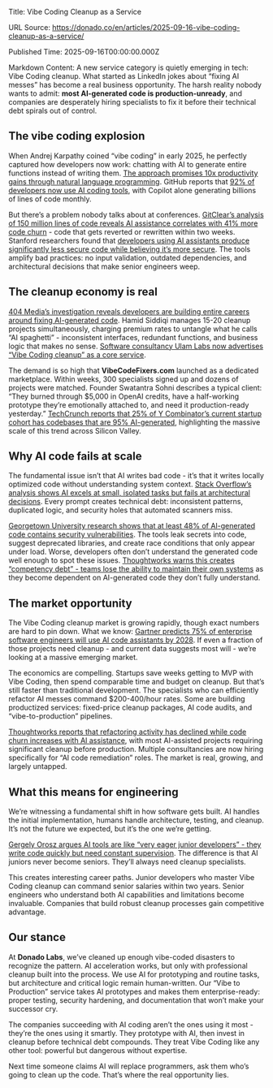 Title: Vibe Coding Cleanup as a Service

URL Source: https://donado.co/en/articles/2025-09-16-vibe-coding-cleanup-as-a-service/

Published Time: 2025-09-16T00:00:00.000Z

Markdown Content:
A new service category is quietly emerging in tech: Vibe Coding cleanup. What started as LinkedIn jokes about “fixing AI messes” has become a real business opportunity. The harsh reality nobody wants to admit: **most AI-generated code is production-unready**, and companies are desperately hiring specialists to fix it before their technical debt spirals out of control.

The vibe coding explosion
-------------------------

When Andrej Karpathy coined “vibe coding” in early 2025, he perfectly captured how developers now work: chatting with AI to generate entire functions instead of writing them. [The approach promises 10x productivity gains through natural language programming](https://xygeni.io/blog/vibe-coding-trend-or-security-risk/). GitHub reports that [92% of developers now use AI coding tools](https://github.blog/news-insights/research/survey-ai-wave-grows/), with Copilot alone generating billions of lines of code monthly.

But there’s a problem nobody talks about at conferences. [GitClear’s analysis of 150 million lines of code reveals AI assistance correlates with 41% more code churn](https://www.gitclear.com/coding_on_copilot_data_shows_ais_downward_pressure_on_code_quality) - code that gets reverted or rewritten within two weeks. Stanford researchers found that [developers using AI assistants produce significantly less secure code while believing it’s more secure](https://arxiv.org/abs/2211.03622). The tools amplify bad practices: no input validation, outdated dependencies, and architectural decisions that make senior engineers weep.

The cleanup economy is real
---------------------------

[404 Media’s investigation reveals developers are building entire careers around fixing AI-generated code](https://www.404media.co/the-software-engineers-paid-to-fix-vibe-coded-messes/). Hamid Siddiqi manages 15-20 cleanup projects simultaneously, charging premium rates to untangle what he calls “AI spaghetti” - inconsistent interfaces, redundant functions, and business logic that makes no sense. [Software consultancy Ulam Labs now advertises “Vibe Coding cleanup” as a core service](https://www.404media.co/the-software-engineers-paid-to-fix-vibe-coded-messes/).

The demand is so high that **VibeCodeFixers.com** launched as a dedicated marketplace. Within weeks, 300 specialists signed up and dozens of projects were matched. Founder Swatantra Sohni describes a typical client: “They burned through $5,000 in OpenAI credits, have a half-working prototype they’re emotionally attached to, and need it production-ready yesterday.” [TechCrunch reports that 25% of Y Combinator’s current startup cohort has codebases that are 95% AI-generated](https://techcrunch.com/2025/03/06/a-quarter-of-startups-in-ycs-current-cohort-have-codebases-that-are-almost-entirely-ai-generated/), highlighting the massive scale of this trend across Silicon Valley.

Why AI code fails at scale
--------------------------

The fundamental issue isn’t that AI writes bad code - it’s that it writes locally optimized code without understanding system context. [Stack Overflow’s analysis shows AI excels at small, isolated tasks but fails at architectural decisions](https://stackoverflow.blog/2024/06/10/generative-ai-is-not-going-to-build-your-engineering-team-for-you/). Every prompt creates technical debt: inconsistent patterns, duplicated logic, and security holes that automated scanners miss.

[Georgetown University research shows that at least 48% of AI-generated code contains security vulnerabilities](https://cset.georgetown.edu/publication/cybersecurity-risks-of-ai-generated-code/). The tools leak secrets into code, suggest deprecated libraries, and create race conditions that only appear under load. Worse, developers often don’t understand the generated code well enough to spot these issues. [Thoughtworks warns this creates “competency debt” - teams lose the ability to maintain their own systems](https://www.thoughtworks.com/en-us/radar/techniques/complacency-with-ai-generated-code) as they become dependent on AI-generated code they don’t fully understand.

The market opportunity
----------------------

The Vibe Coding cleanup market is growing rapidly, though exact numbers are hard to pin down. What we know: [Gartner predicts 75% of enterprise software engineers will use AI code assistants by 2028](https://www.gartner.com/en/newsroom/press-releases/2024-04-11-gartner-says-75-percent-of-enterprise-software-engineers-will-use-ai-code-assistants-by-2028). If even a fraction of those projects need cleanup - and current data suggests most will - we’re looking at a massive emerging market.

The economics are compelling. Startups save weeks getting to MVP with Vibe Coding, then spend comparable time and budget on cleanup. But that’s still faster than traditional development. The specialists who can efficiently refactor AI messes command $200-400/hour rates. Some are building productized services: fixed-price cleanup packages, AI code audits, and “vibe-to-production” pipelines.

[Thoughtworks reports that refactoring activity has declined while code churn increases with AI assistance](https://www.thoughtworks.com/en-us/radar/techniques/complacency-with-ai-generated-code), with most AI-assisted projects requiring significant cleanup before production. Multiple consultancies are now hiring specifically for “AI code remediation” roles. The market is real, growing, and largely untapped.

What this means for engineering
-------------------------------

We’re witnessing a fundamental shift in how software gets built. AI handles the initial implementation, humans handle architecture, testing, and cleanup. It’s not the future we expected, but it’s the one we’re getting.

[Gergely Orosz argues AI tools are like “very eager junior developers” - they write code quickly but need constant supervision](https://newsletter.pragmaticengineer.com/p/how-ai-will-change-software-engineering). The difference is that AI juniors never become seniors. They’ll always need cleanup specialists.

This creates interesting career paths. Junior developers who master Vibe Coding cleanup can command senior salaries within two years. Senior engineers who understand both AI capabilities and limitations become invaluable. Companies that build robust cleanup processes gain competitive advantage.

Our stance
----------

At **Donado Labs**, we’ve cleaned up enough vibe-coded disasters to recognize the pattern. AI acceleration works, but only with professional cleanup built into the process. We use AI for prototyping and routine tasks, but architecture and critical logic remain human-written. Our “Vibe to Production” service takes AI prototypes and makes them enterprise-ready: proper testing, security hardening, and documentation that won’t make your successor cry.

The companies succeeding with AI coding aren’t the ones using it most - they’re the ones using it smartly. They prototype with AI, then invest in cleanup before technical debt compounds. They treat Vibe Coding like any other tool: powerful but dangerous without expertise.

Next time someone claims AI will replace programmers, ask them who’s going to clean up the code. That’s where the real opportunity lies.